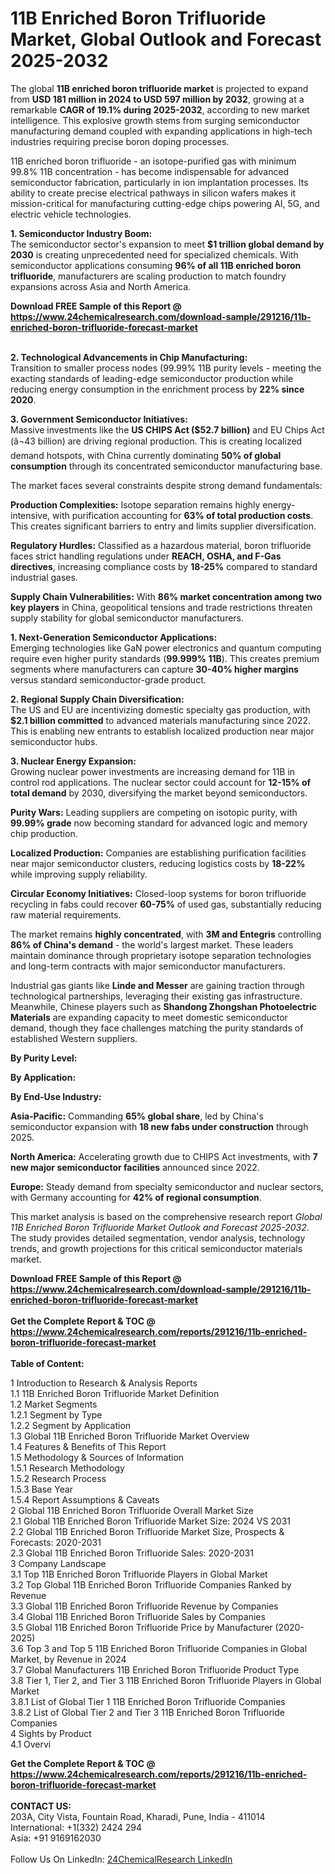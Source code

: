 <h1>11B Enriched Boron Trifluoride Market, Global Outlook and Forecast 2025-2032</h1><p>The global <strong>11B enriched boron trifluoride market</strong> is projected to expand from <strong>USD 181 million in 2024 to USD 597 million by 2032</strong>, growing at a remarkable <strong>CAGR of 19.1% during 2025-2032</strong>, according to new market intelligence. This explosive growth stems from surging semiconductor manufacturing demand coupled with expanding applications in high-tech industries requiring precise boron doping processes.</p><p>11B enriched boron trifluoride - an isotope-purified gas with minimum 99.8% 11B concentration - has become indispensable for advanced semiconductor fabrication, particularly in ion implantation processes. Its ability to create precise electrical pathways in silicon wafers makes it mission-critical for manufacturing cutting-edge chips powering AI, 5G, and electric vehicle technologies.</p><p><strong>1. Semiconductor Industry Boom:</strong><br>
The semiconductor sector's expansion to meet <strong>$1 trillion global demand by 2030</strong> is creating unprecedented need for specialized chemicals. With semiconductor applications consuming <strong>96% of all 11B enriched boron trifluoride</strong>, manufacturers are scaling production to match foundry expansions across Asia and North America.</p><div><b>Download FREE Sample of this Report @ 
            <a href="https://www.24chemicalresearch.com/download-sample/291216/11b-enriched-boron-trifluoride-forecast-market">
            https://www.24chemicalresearch.com/download-sample/291216/11b-enriched-boron-trifluoride-forecast-market</a></b></div><br><p><strong>2. Technological Advancements in Chip Manufacturing:</strong><br>
Transition to smaller process nodes (99.99% 11B purity levels - meeting the exacting standards of leading-edge semiconductor production while reducing energy consumption in the enrichment process by <strong>22% since 2020</strong>.</p><p><strong>3. Government Semiconductor Initiatives:</strong><br>
Massive investments like the <strong>US CHIPS Act ($52.7 billion)</strong> and EU Chips Act (â¬43 billion) are driving regional production. This is creating localized demand hotspots, with China currently dominating <strong>50% of global consumption</strong> through its concentrated semiconductor manufacturing base.</p><p>The market faces several constraints despite strong demand fundamentals:</p><p><strong>Production Complexities:</strong> Isotope separation remains highly energy-intensive, with purification accounting for <strong>63% of total production costs</strong>. This creates significant barriers to entry and limits supplier diversification.</p><p><strong>Regulatory Hurdles:</strong> Classified as a hazardous material, boron trifluoride faces strict handling regulations under <strong>REACH, OSHA, and F-Gas directives</strong>, increasing compliance costs by <strong>18-25%</strong> compared to standard industrial gases.</p><p><strong>Supply Chain Vulnerabilities:</strong> With <strong>86% market concentration among two key players</strong> in China, geopolitical tensions and trade restrictions threaten supply stability for global semiconductor manufacturers.</p><p><strong>1. Next-Generation Semiconductor Applications:</strong><br>
Emerging technologies like GaN power electronics and quantum computing require even higher purity standards (<strong>99.999% 11B</strong>). This creates premium segments where manufacturers can capture <strong>30-40% higher margins</strong> versus standard semiconductor-grade product.</p><p><strong>2. Regional Supply Chain Diversification:</strong><br>
The US and EU are incentivizing domestic specialty gas production, with <strong>$2.1 billion committed</strong> to advanced materials manufacturing since 2022. This is enabling new entrants to establish localized production near major semiconductor hubs.</p><p><strong>3. Nuclear Energy Expansion:</strong><br>
Growing nuclear power investments are increasing demand for 11B in control rod applications. The nuclear sector could account for <strong>12-15% of total demand</strong> by 2030, diversifying the market beyond semiconductors.</p><p><strong>Purity Wars:</strong> Leading suppliers are competing on isotopic purity, with <strong>99.99% grade</strong> now becoming standard for advanced logic and memory chip production.</p><p><strong>Localized Production:</strong> Companies are establishing purification facilities near major semiconductor clusters, reducing logistics costs by <strong>18-22%</strong> while improving supply reliability.</p><p><strong>Circular Economy Initiatives:</strong> Closed-loop systems for boron trifluoride recycling in fabs could recover <strong>60-75%</strong> of used gas, substantially reducing raw material requirements.</p><p>The market remains <strong>highly concentrated</strong>, with <strong>3M and Entegris</strong> controlling <strong>86% of China's demand</strong> - the world's largest market. These leaders maintain dominance through proprietary isotope separation technologies and long-term contracts with major semiconductor manufacturers.</p><p>Industrial gas giants like <strong>Linde and Messer</strong> are gaining traction through technological partnerships, leveraging their existing gas infrastructure. Meanwhile, Chinese players such as <strong>Shandong Zhongshan Photoelectric Materials</strong> are expanding capacity to meet domestic semiconductor demand, though they face challenges matching the purity standards of established Western suppliers.</p><p><strong>By Purity Level:</strong></p><p><strong>By Application:</strong></p><p><strong>By End-Use Industry:</strong></p><p><strong>Asia-Pacific:</strong> Commanding <strong>65% global share</strong>, led by China's semiconductor expansion with <strong>18 new fabs under construction</strong> through 2025.</p><p><strong>North America:</strong> Accelerating growth due to CHIPS Act investments, with <strong>7 new major semiconductor facilities</strong> announced since 2022.</p><p><strong>Europe:</strong> Steady demand from specialty semiconductor and nuclear sectors, with Germany accounting for <strong>42% of regional consumption</strong>.</p><p>This market analysis is based on the comprehensive research report <em>Global 11B Enriched Boron Trifluoride Market Outlook and Forecast 2025-2032</em>. The study provides detailed segmentation, vendor analysis, technology trends, and growth projections for this critical semiconductor materials market.</p><div><b>Download FREE Sample of this Report @ 
            <a href="https://www.24chemicalresearch.com/download-sample/291216/11b-enriched-boron-trifluoride-forecast-market">
            https://www.24chemicalresearch.com/download-sample/291216/11b-enriched-boron-trifluoride-forecast-market</a></b></div><br><div><b>Get the Complete Report & TOC @ 
            <a href="https://www.24chemicalresearch.com/reports/291216/11b-enriched-boron-trifluoride-forecast-market">
            https://www.24chemicalresearch.com/reports/291216/11b-enriched-boron-trifluoride-forecast-market</a></b></div><br>
            <b>Table of Content:</b><p>1 Introduction to Research & Analysis Reports<br />
 1.1 11B Enriched Boron Trifluoride Market Definition<br />
 1.2 Market Segments<br />
 1.2.1 Segment by Type<br />
 1.2.2 Segment by Application<br />
 1.3 Global 11B Enriched Boron Trifluoride Market Overview<br />
 1.4 Features & Benefits of This Report<br />
 1.5 Methodology & Sources of Information<br />
 1.5.1 Research Methodology<br />
 1.5.2 Research Process<br />
 1.5.3 Base Year<br />
 1.5.4 Report Assumptions & Caveats<br />
2 Global 11B Enriched Boron Trifluoride Overall Market Size<br />
 2.1 Global 11B Enriched Boron Trifluoride Market Size: 2024 VS 2031<br />
 2.2 Global 11B Enriched Boron Trifluoride Market Size, Prospects & Forecasts: 2020-2031<br />
 2.3 Global 11B Enriched Boron Trifluoride Sales: 2020-2031<br />
3 Company Landscape<br />
 3.1 Top 11B Enriched Boron Trifluoride Players in Global Market<br />
 3.2 Top Global 11B Enriched Boron Trifluoride Companies Ranked by Revenue<br />
 3.3 Global 11B Enriched Boron Trifluoride Revenue by Companies<br />
 3.4 Global 11B Enriched Boron Trifluoride Sales by Companies<br />
 3.5 Global 11B Enriched Boron Trifluoride Price by Manufacturer (2020-2025)<br />
 3.6 Top 3 and Top 5 11B Enriched Boron Trifluoride Companies in Global Market, by Revenue in 2024<br />
 3.7 Global Manufacturers 11B Enriched Boron Trifluoride Product Type<br />
 3.8 Tier 1, Tier 2, and Tier 3 11B Enriched Boron Trifluoride Players in Global Market<br />
 3.8.1 List of Global Tier 1 11B Enriched Boron Trifluoride Companies<br />
 3.8.2 List of Global Tier 2 and Tier 3 11B Enriched Boron Trifluoride Companies<br />
4 Sights by Product<br />
 4.1 Overvi</p><div><b>Get the Complete Report & TOC @ 
            <a href="https://www.24chemicalresearch.com/reports/291216/11b-enriched-boron-trifluoride-forecast-market">
            https://www.24chemicalresearch.com/reports/291216/11b-enriched-boron-trifluoride-forecast-market</a></b></div><br><b>CONTACT US:</b><br>
            203A, City Vista, Fountain Road, Kharadi, Pune, India - 411014<br>
            International: +1(332) 2424 294<br>
            Asia: +91 9169162030 <br><br>
            Follow Us On LinkedIn: <a href="https://www.linkedin.com/company/24chemicalresearch/">24ChemicalResearch LinkedIn</a>